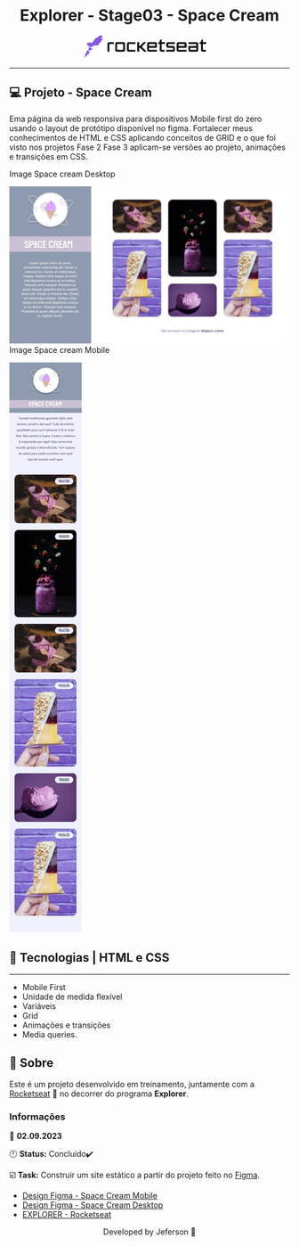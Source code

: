 <h1 align="center">Explorer -  Stage03 - Space Cream</h1>

<div align="center">
<img width="220px" src="https://raw.githubusercontent.com/Rocketseat/awesome/master/assets/logo_rocketseat.png" alt="">&nbsp;&nbsp;&nbsp;
<img width="150px" src="https://www.rocketseat.com.br/_next/image?url=%2Fassets%2Flogos%2Fexplorer.svg&w=256&q=75"  alt="">
<br>
</div>

---

## 💻 Projeto - Space Cream
<p>
Ema página da web responsiva para dispositivos Mobile first do zero usando o layout de protótipo disponível no figma. Fortalecer meus conhecimentos de HTML e CSS aplicando conceitos de GRID e o que foi visto nos projetos Fase 2 Fase 3 aplicam-se versões ao projeto, animações e transições em CSS.
</p>

<p>Image Space cream Desktop</p>
<img alt="Print Space cream mobile" src="github/space-cream-desktop1.png" "/
 <p>Image Space cream Mobile</p>
<img alt="Print Space cream mobile" src="github/space-cream-mobile.png" "/>

## 🧪 Tecnologias | HTML e CSS
---
- Mobile First
- Unidade de medida flexível
- Variáveis
- Grid
- Animações e transições
- Media queries.

##  📕 Sobre  

<p>Este é um projeto desenvolvido em treinamento, juntamente com a 
<a  href="https://www.rocketseat.com.br">Rocketseat</a> 🚀
no decorrer do programa <b>Explorer</b>.

### Informações  

📅 **02.09.2023**

🕛 **Status:** Concluído✔️

☑️ **Task:** Construir um site estático a partir do projeto feito no [Figma](https://www.figma.com).
- [Design Figma - Space Cream Mobile](https://www.figma.com/file/drBBktNRdtCIUiN4cZk4yo?node-id=0:1)
- [Design Figma - Space Cream Desktop](https://www.figma.com/file/pddZCuQIRLjk5dEHQ4L4YR?node-id=0:1)
- [EXPLORER - Rocketseat](https://www.rocketseat.com.br/explorer)

<p align="center">
Developed by Jeferson 🚀
</p>
</p>
